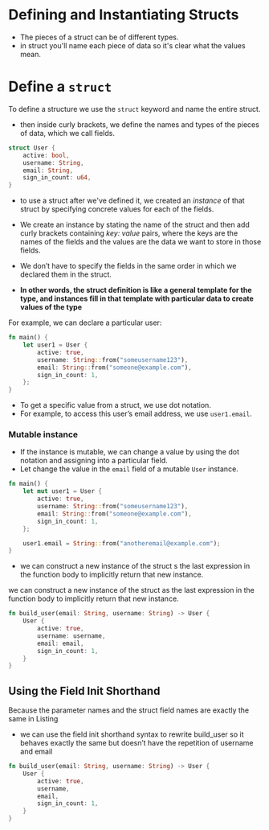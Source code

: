 # Defining and Instantiating Structs

- The pieces of a struct can be of different types.
- in struct you'll name each piece of data so it's clear what the values mean.


# Define a `struct`

To define a structure we use the `struct` keyword and name the entire struct.

- then inside curly brackets, we define the names and types of the pieces of data, which we call fields.

```rs
struct User {
    active: bool,
    username: String,
    email: String,
    sign_in_count: u64,
}

```

- to use a struct after we've defined it, we created an *instance* of that struct by specifying concrete values for each of the fields.

- We create an instance by stating the name of the struct and then add curly brackets containing *key: value* pairs, where the keys are the names of the fields and the values are the data we want to store in those fields. 

- We don’t have to specify the fields in the same order in which we declared them in the struct. 

- **In other words, the struct definition is like a general template for the type, and instances fill in that template with particular data to create values of the type**

For example, we can declare a particular user:

```rs
fn main() {
    let user1 = User {
        active: true,
        username: String::from("someusername123"),
        email: String::from("someone@example.com"),
        sign_in_count: 1,
    };
}
```

- To get a specific value from a struct, we use dot notation.
- For example, to access this user’s email address, we use `user1.email`.

### Mutable instance 

- If the instance is mutable, we can change a value by using the dot notation and assigning into a particular field. 
- Let change the value in the `email` field of a mutable `User` instance.


```rs
fn main() {
    let mut user1 = User {
        active: true,
        username: String::from("someusername123"),
        email: String::from("someone@example.com"),
        sign_in_count: 1,
    };

    user1.email = String::from("anotheremail@example.com");
}
```

- we can construct a new instance of the struct s the last expression in the function body to implicitly return that new instance. 

we can construct a new instance of the struct as the last expression in the function body to implicitly return that new instance.


```rs
fn build_user(email: String, username: String) -> User {
    User {
        active: true,
        username: username,
        email: email,
        sign_in_count: 1,
    }
}

```


## Using the Field Init Shorthand

Because the parameter names and the struct field names are exactly the same in Listing 

- we can use the field init shorthand syntax to rewrite build_user so it behaves exactly the same but doesn’t have the repetition of username and email

```rs
fn build_user(email: String, username: String) -> User {
    User {
        active: true,
        username,
        email,
        sign_in_count: 1,
    }
}
```